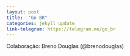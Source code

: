 ```yaml
---
layout: post
title:  "Go BR"
categories: jekyll update
link-telegram: https://telegram.me/go_br
---
```

Colaboração: Breno Douglas (@brenodouglas)

